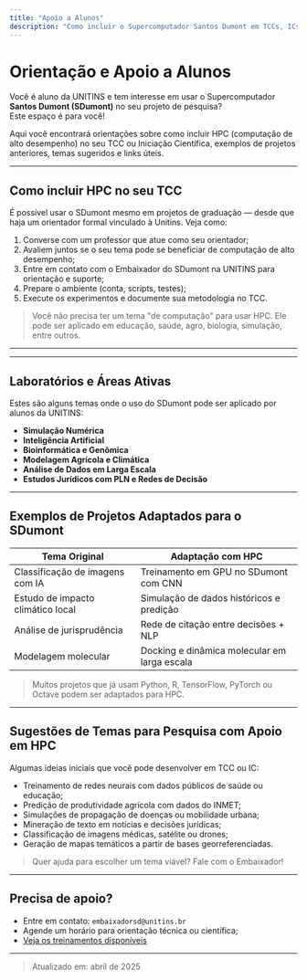 ```yaml
---
title: "Apoio a Alunos"
description: "Como incluir o Supercomputador Santos Dumont em TCCs, ICs e projetos acadêmicos"
---
```


# Orientação e Apoio a Alunos

Você é aluno da UNITINS e tem interesse em usar o Supercomputador **Santos Dumont (SDumont)** no seu projeto de pesquisa?  
Este espaço é para você!

Aqui você encontrará orientações sobre como incluir HPC (computação de alto desempenho) no seu TCC ou Iniciação Científica, exemplos de projetos anteriores, temas sugeridos e links úteis.

---

## Como incluir HPC no seu TCC

É possível usar o SDumont mesmo em projetos de graduação — desde que haja um orientador formal vinculado à Unitins. Veja como:

1. Converse com um professor que atue como seu orientador;
2. Avaliem juntos se o seu tema pode se beneficiar de computação de alto desempenho;
3. Entre em contato com o Embaixador do SDumont na UNITINS para orientação e suporte;
4. Prepare o ambiente (conta, scripts, testes);
5. Execute os experimentos e documente sua metodologia no TCC.

> Você não precisa ter um tema "de computação" para usar HPC. Ele pode ser aplicado em educação, saúde, agro, biologia, simulação, entre outros.

---
<!-- 
## TCCs/ICs que já utilizaram o SDumont

Esta lista será atualizada periodicamente com projetos concluídos ou em andamento:

| Título do Projeto | Curso | Tipo | Ano |
|-------------------|-------|------|------|
| Simulação de Redes Neurais em Imagens Médicas | TADS | IC | 2024 |
| Modelagem de Culturas com Dados Climáticos | Agronomia | TCC | 2025 |
| Análise Jurídica via Redes de Citação | Direito | IC | 2025 |

> Deseja incluir seu projeto aqui? Envie os dados para `embaixadorsd@unitins.br`. -->

---

## Laboratórios e Áreas Ativas

Estes são alguns temas onde o uso do SDumont pode ser aplicado por alunos da UNITINS:

- **Simulação Numérica**
- **Inteligência Artificial**
- **Bioinformática e Genômica**
- **Modelagem Agrícola e Climática**
- **Análise de Dados em Larga Escala**
- **Estudos Jurídicos com PLN e Redes de Decisão**

---

## Exemplos de Projetos Adaptados para o SDumont

| Tema Original | Adaptação com HPC |
|---------------|-------------------|
| Classificação de imagens com IA | Treinamento em GPU no SDumont com CNN |
| Estudo de impacto climático local | Simulação de dados históricos e predição |
| Análise de jurisprudência | Rede de citação entre decisões + NLP |
| Modelagem molecular | Docking e dinâmica molecular em larga escala |

> Muitos projetos que já usam Python, R, TensorFlow, PyTorch ou Octave podem ser adaptados para HPC.

---

## Sugestões de Temas para Pesquisa com Apoio em HPC

Algumas ideias iniciais que você pode desenvolver em TCC ou IC:

- Treinamento de redes neurais com dados públicos de saúde ou educação;
- Predição de produtividade agrícola com dados do INMET;
- Simulações de propagação de doenças ou mobilidade urbana;
- Mineração de texto em notícias e decisões jurídicas;
- Classificação de imagens médicas, satélite ou drones;
- Geração de mapas temáticos a partir de bases georreferenciadas.

> Quer ajuda para escolher um tema viável? Fale com o Embaixador!

---

## Precisa de apoio?

- Entre em contato: `embaixadorsd@unitins.br`
- Agende um horário para orientação técnica ou científica;
- [Veja os treinamentos disponíveis](../apoio-tecnico/)

---

> Atualizado em: abril de 2025